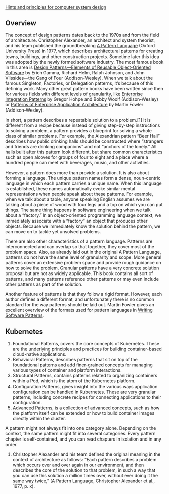 ## 
[Hints and principles for computer system design](https://www.microsoft.com/en-us/research/uploads/prod/2019/09/Hints-137-short.pdf)

## Overview
The concept of design patterns dates back to the 1970s and from the field of architecture. Christopher Alexander, an architect and system theorist, and his team published the groundbreaking [A Pattern Language](https://en.wikipedia.org/wiki/A_Pattern_Language) (Oxford University Press) in 1977, which describes architectural patterns for creating towns, buildings, and other construction projects. Sometime later this idea was adopted by the newly formed software industry. The most famous book in this area is [Design Patterns—Elements of Reusable Object-Oriented Software](https://en.wikipedia.org/wiki/Design_Patterns) by Erich Gamma, Richard Helm, Ralph Johnson, and John Vlissides—the Gang of Four (Addison-Wesley). When we talk about the famous Singleton, Factories, or Delegation patterns, it’s because of this defining work. Many other great pattern books have been written since then for various fields with different levels of granularity, like [Enterprise Integration Patterns](https://www.enterpriseintegrationpatterns.com/) by Gregor Hohpe and Bobby Woolf (Addison-Wesley) or [Patterns of Enterprise Application Architecture](https://www.martinfowler.com/books/eaa.html) by Martin Fowler (Addison-Wesley).

In short, a pattern describes a repeatable solution to a problem.[1] It is different from a recipe because instead of giving step-by-step instructions to solving a problem, a pattern provides a blueprint for solving a whole class of similar problems. For example, the Alexandrian pattern “Beer Hall” describes how public drinking halls should be constructed where “strangers and friends are drinking companions” and not “anchors of the lonely.” All halls built after this pattern look different, but share common characteristics such as open alcoves for groups of four to eight and a place where a hundred people can meet with beverages, music, and other activities.

However, a pattern does more than provide a solution. It is also about forming a language. The unique pattern names form a dense, noun-centric language in which each pattern carries a unique name. When this language is established, these names automatically evoke similar mental representations when people speak about these patterns. For example, when we talk about a table, anyone speaking English assumes we are talking about a piece of wood with four legs and a top on which you can put things. The same thing happens in software engineering when we talk about a “factory.” In an object-oriented programming language context, we immediately associate with a “factory” an object that produces other objects. Because we immediately know the solution behind the pattern, we can move on to tackle yet unsolved problems.

There are also other characteristics of a pattern language. Patterns are interconnected and can overlap so that together, they cover most of the problem space. Also, as already laid out in the original A Pattern Language, patterns do not have the same level of granularity and scope. More general patterns cover an extensive problem space and provide rough guidance on how to solve the problem. Granular patterns have a very concrete solution proposal but are not as widely applicable. This book contains all sort of patterns, and many patterns reference other patterns or may even include other patterns as part of the solution.

Another feature of patterns is that they follow a rigid format. However, each author defines a different format, and unfortunately there is no common standard for the way patterns should be laid out. Martin Fowler gives an excellent overview of the formats used for pattern languages in [Writing Software Patterns](https://www.martinfowler.com/articles/writingPatterns.html).

## Kubernetes
1. Foundational Patterns, covers the core concepts of Kubernetes. These are the underlying principles and practices for building container-based cloud-native applications.
2. Behavioral Patterns, describes patterns that sit on top of the foundational patterns and add finer-grained concepts for managing various types of container and platform interactions.
3. Structural Patterns, contains patterns related to organizing containers within a Pod, which is the atom of the Kubernetes platform.
4. Configuration Patterns, gives insight into the various ways application configuration can be handled in Kubernetes. These are very granular patterns, including concrete recipes for connecting applications to their configuration.
5. Advanced Patterns, is a collection of advanced concepts, such as how the platform itself can be extended or how to build container images directly within the cluster.

A pattern might not always fit into one category alone. Depending on the context, the same pattern might fit into several categories. Every pattern chapter is self-contained, and you can read chapters in isolation and in any order.

1. Christopher Alexander and his team defined the original meaning in the context of architecture as follows: “Each pattern describes a problem which occurs over and over again in our environment, and then describes the core of the solution to that problem, in such a way that you can use this solution a million times over, without ever doing it the same way twice,” (A Pattern Language, Christopher Alexander et al., 1977, p. x).
